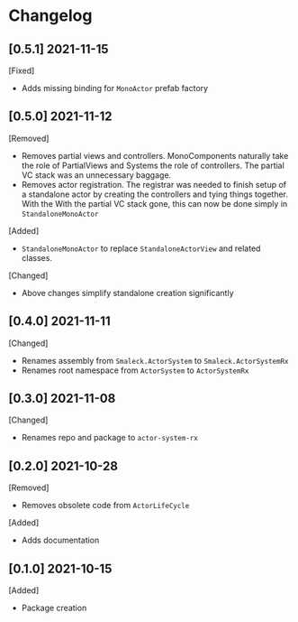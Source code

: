 # Changelog

## [0.5.1] 2021-11-15
[Fixed]
- Adds missing binding for `MonoActor` prefab factory

## [0.5.0] 2021-11-12
[Removed]
- Removes partial views and controllers. MonoComponents naturally take the role of PartialViews and Systems the role of controllers. The partial VC stack was an unnecessary baggage.
- Removes actor registration. The registrar was needed to finish setup of a standalone actor by creating the controllers and tying things together. With the With the partial VC stack gone, this can now be done simply in `StandaloneMonoActor`

[Added]
- `StandaloneMonoActor` to replace `StandaloneActorView` and related classes.

[Changed]
- Above changes simplify standalone creation significantly

## [0.4.0] 2021-11-11
[Changed]
- Renames assembly from `Smaleck.ActorSystem` to `Smaleck.ActorSystemRx`
- Renames root namespace from `ActorSystem` to `ActorSystemRx`

## [0.3.0] 2021-11-08
[Changed]
- Renames repo and package to `actor-system-rx`

## [0.2.0] 2021-10-28
[Removed]
- Removes obsolete code from `ActorLifeCycle`

[Added]
- Adds documentation

## [0.1.0] 2021-10-15
[Added]
- Package creation
